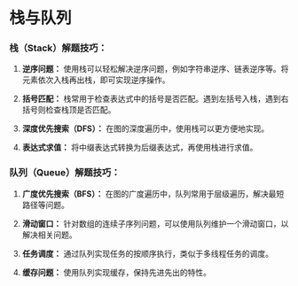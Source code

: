 # 栈与队列

### 栈（Stack）解题技巧：

1. **逆序问题：** 使用栈可以轻松解决逆序问题，例如字符串逆序、链表逆序等。将元素依次入栈再出栈，即可实现逆序操作。

2. **括号匹配：** 栈常用于检查表达式中的括号是否匹配。遇到左括号入栈，遇到右括号则检查栈顶是否匹配。

3. **深度优先搜索（DFS）：** 在图的深度遍历中，使用栈可以更方便地实现。

4. **表达式求值：** 将中缀表达式转换为后缀表达式，再使用栈进行求值。

### 队列（Queue）解题技巧：

1. **广度优先搜索（BFS）：** 在图的广度遍历中，队列常用于层级遍历，解决最短路径等问题。

2. **滑动窗口：** 针对数组的连续子序列问题，可以使用队列维护一个滑动窗口，以解决相关问题。

3. **任务调度：** 通过队列实现任务的按顺序执行，类似于多线程任务的调度。

4. **缓存问题：** 使用队列实现缓存，保持先进先出的特性。